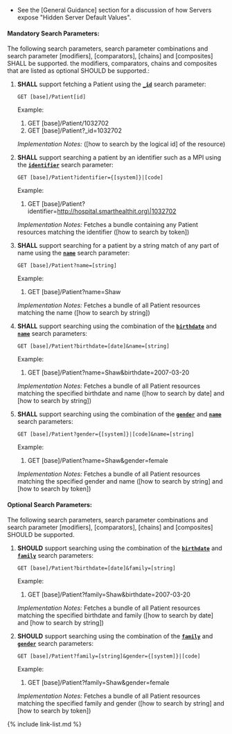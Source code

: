 - See the [General Guidance] section for a discussion of how Servers expose "Hidden Server Default Values".



#### Mandatory Search Parameters:

The following search parameters, search parameter combinations and search parameter [modifiers], [comparators], [chains] and [composites] SHALL be supported.  the  modifiers, comparators, chains and composites that are listed as optional SHOULD be supported.:

1. **SHALL** support fetching a Patient using the **[`_id`](SearchParameter-us-core-patient-id.html)** search parameter:

    `GET [base]/Patient[id]`

    Example:
    
      1. GET [base]/Patient/1032702
      1. GET [base]/Patient?_id=1032702

    *Implementation Notes:*  ([how to search by the logical id] of the resource)

1. **SHALL** support searching a patient by an identifier such as a MPI using the **[`identifier`](SearchParameter-us-core-patient-identifier.html)** search parameter:

    `GET [base]/Patient?identifier={[system]}|[code]`

    Example:
    
      1. GET [base]/Patient?identifier=http://hospital.smarthealthit.org\|1032702

    *Implementation Notes:* Fetches a bundle containing any Patient resources matching the identifier ([how to search by token])

1. **SHALL** support searching for a patient by a string match of any part of name using the **[`name`](SearchParameter-us-core-patient-name.html)** search parameter:

    `GET [base]/Patient?name=[string]`

    Example:
    
      1. GET [base]/Patient?name=Shaw

    *Implementation Notes:* Fetches a bundle of all Patient resources matching the name ([how to search by string])

1. **SHALL** support searching using the combination of the **[`birthdate`](SearchParameter-us-core-patient-birthdate.html)** and **[`name`](SearchParameter-us-core-patient-name.html)** search parameters:

    `GET [base]/Patient?birthdate=[date]&name=[string]`

    Example:
    
      1. GET [base]/Patient?name=Shaw&amp;birthdate=2007-03-20

    *Implementation Notes:* Fetches a bundle of all Patient resources matching the specified birthdate and name ([how to search by date] and [how to search by string])

1. **SHALL** support searching using the combination of the **[`gender`](SearchParameter-us-core-patient-gender.html)** and **[`name`](SearchParameter-us-core-patient-name.html)** search parameters:

    `GET [base]/Patient?gender={[system]}|[code]&name=[string]`

    Example:
    
      1. GET [base]/Patient?name=Shaw&amp;gender=female

    *Implementation Notes:* Fetches a bundle of all Patient resources matching the specified gender and name ([how to search by string] and [how to search by token])


#### Optional Search Parameters:

The following search parameters, search parameter combinations and search parameter [modifiers], [comparators], [chains] and [composites] SHOULD be supported.

1. **SHOULD** support searching using the combination of the **[`birthdate`](SearchParameter-us-core-patient-birthdate.html)** and **[`family`](SearchParameter-us-core-patient-family.html)** search parameters:

    `GET [base]/Patient?birthdate=[date]&family=[string]`

    Example:
    
      1. GET [base]/Patient?family=Shaw&amp;birthdate=2007-03-20

    *Implementation Notes:* Fetches a bundle of all Patient resources matching the specified birthdate and family ([how to search by date] and [how to search by string])

1. **SHOULD** support searching using the combination of the **[`family`](SearchParameter-us-core-patient-family.html)** and **[`gender`](SearchParameter-us-core-patient-gender.html)** search parameters:

    `GET [base]/Patient?family=[string]&gender={[system]}|[code]`

    Example:
    
      1. GET [base]/Patient?family=Shaw&amp;gender=female

    *Implementation Notes:* Fetches a bundle of all Patient resources matching the specified family and gender ([how to search by string] and [how to search by token])

{% include link-list.md %}